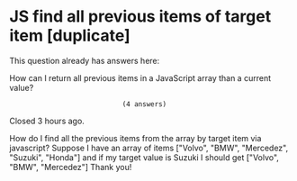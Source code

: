
# JS find all previous items of target item [duplicate]







This question already has answers here:
                        
                    



How can I return all previous items in a JavaScript array than a current value?

                                (4 answers)
                            

Closed 3 hours ago.



How do I find all the previous items from the array by target item via javascript?
Suppose I have an array of items ["Volvo", "BMW", "Mercedez", "Suzuki", "Honda"] and if my target value is Suzuki I should get ["Volvo", "BMW", "Mercedez"]
Thank you!

        